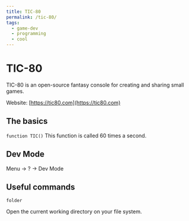 ```yaml
---
title: TIC-80
permalink: /tic-80/
tags: 
  - game-dev
  - programming
  - cool
---
```

# TIC-80

TIC-80 is an open-source fantasy console for creating and sharing small games.

Website: [https://tic80.com](https://tic80.com)

## The basics

`function TIC()`
This function is called 60 times a second.

## Dev Mode

Menu -> ? -> Dev Mode

## Useful **commands**

`folder`

Open the current working directory on your file system.
